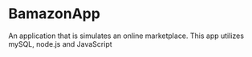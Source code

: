 # BamazonApp
An application that is simulates an online marketplace. This app utilizes mySQL, node.js and JavaScript
